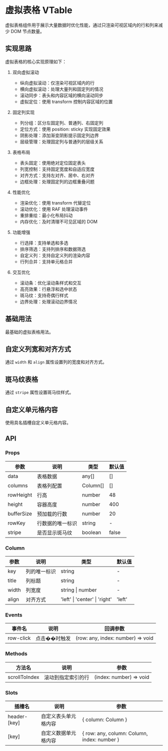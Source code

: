 # 虚拟表格 VTable

虚拟表格组件用于展示大量数据时优化性能，通过只渲染可视区域内的行和列来减少 DOM 节点数量。

## 实现思路

虚拟表格的核心实现原理如下：

1. 双向虚拟滚动
   - 纵向虚拟滚动：仅渲染可视区域内的行
   - 横向虚拟滚动：处理大量列和固定列的情况
   - 滚动同步：表头和内容区域的横向滚动同步
   - 虚拟定位：使用 transform 控制内容区域的位置

2. 固定列实现
   - 列分组：区分左固定列、普通列、右固定列
   - 定位方式：使用 position: sticky 实现固定效果
   - 阴影处理：添加渐变阴影提示固定列边界
   - 层级管理：处理固定列与普通列的层级关系

3. 表格布局
   - 表头固定：使用绝对定位固定表头
   - 列宽控制：支持固定宽度和自适应宽度
   - 对齐方式：支持左对齐、居中、右对齐
   - 边框处理：处理固定列的边框重叠问题

4. 性能优化
   - 渲染优化：使用 transform 代替定位
   - 滚动优化：使用 RAF 处理滚动事件
   - 重排重绘：最小化布局抖动
   - 内存优化：及时清理不可见区域的 DOM

5. 功能增强
   - 行选择：支持单选和多选
   - 排序筛选：支持列排序和数据筛选
   - 自定义列：支持自定义列的渲染内容
   - 行列合并：支持单元格合并

6. 交互优化
   - 滚动条：优化滚动条样式和交互
   - 高亮效果：行悬浮和选中状态
   - 斑马纹：支持奇偶行样式
   - 边界处理：处理滚动边界情况

## 基础用法

最基础的虚拟表格用法。

<demo src="../demos/v-table/v-table-01-basic.vue"></demo>

## 自定义列宽和对齐方式

通过 `width` 和 `align` 属性设置列的宽度和对齐方式。

<demo src="../demos/v-table/v-table-02-column.vue"></demo>

## 斑马纹表格

通过 `stripe` 属性设置斑马纹样式。

<demo src="../demos/v-table/v-table-03-stripe.vue"></demo>

## 自定义单元格内容

使用具名插槽自定义单元格内容。

<demo src="../demos/v-table/v-table-04-custom.vue"></demo>

## API

### Props

| 参数 | 说明 | 类型 | 默认值 |
| --- | --- | --- | --- |
| data | 表格数据 | any[] | [] |
| columns | 表格列配置 | Column[] | [] |
| rowHeight | 行高 | number | 48 |
| height | 容器高度 | number | 400 |
| bufferSize | 预加载的行数 | number | 20 |
| rowKey | 行数据的唯一标识 | string | - |
| stripe | 是否显示斑马纹 | boolean | false |

### Column

| 参数 | 说明 | 类型 | 默认值 |
| --- | --- | --- | --- |
| key | 列的唯一标识 | string | - |
| title | 列标题 | string | - |
| width | 列宽度 | string \| number | - |
| align | 对齐方式 | 'left' \| 'center' \| 'right' | 'left' |

### Events

| 事件名 | 说明 | 回调参数 |
| --- | --- | --- |
| row-click | 点击��时触发 | (row: any, index: number) => void |

### Methods

| 方法名 | 说明 | 参数 |
| --- | --- | --- |
| scrollToIndex | 滚动到指定索引的行 | (index: number) => void |

### Slots

| 插槽名 | 说明 | 参数 |
| --- | --- | --- |
| header-[key] | 自定义表头单元格内容 | { column: Column } |
| [key] | 自定义数据单元格内容 | { row: any, column: Column, index: number } | 